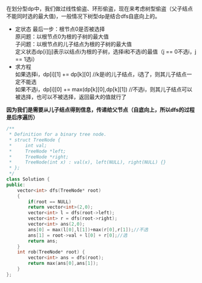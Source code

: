 # []()
在划分型dp中，我们做过线性偷盗、环形偷盗，现在来考虑树型偷盗（父子结点不能同时选的最大值)，一般情况下树型dp是结合dfs自底向上的。
* 定状态
最后一步：根节点0是否被选择      
原问题：以根节点0为根的子树的最大值     
子问题：以根节点的儿子结点为根的子树的最大值    
定义状态dp[i][j]表示以结点i为根的子树，选择i和不选i的最值（j == 0不选i，j == 1选i）     
* 求方程   
如果选择i，dp[i][1] += dp[k][0]  //k是i的儿子结点，i选了，则其儿子结点一定不能选    
如果不选i，dp[i][0] += max(dp[k][0],dp[k][1])  //不选i，则其儿子结点可以被选择，也可以不被选择，返回最大的值就行了     

**因为我们是需要从儿子结点得到信息，传递给父节点（自底向上，所以dfs的过程是后序遍历）**    
```cpp
/**
 * Definition for a binary tree node.
 * struct TreeNode {
 *     int val;
 *     TreeNode *left;
 *     TreeNode *right;
 *     TreeNode(int x) : val(x), left(NULL), right(NULL) {}
 * };
 */
class Solution {
public:
    vector<int> dfs(TreeNode* root)
    {
        if(root == NULL)
        return vector<int>(2,0);
        vector<int> l = dfs(root->left);
        vector<int> r = dfs(root->right);
        vector<int> ans(2,0);
        ans[0] = max(l[0],l[1])+max(r[0],r[1]);//不选
        ans[1] = root->val + l[0] + r[0];//选
        return ans;
    }
    int rob(TreeNode* root) {
        vector<int> ans = dfs(root);
        return max(ans[0],ans[1]);
    }
};
```
